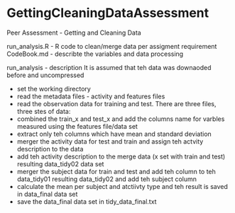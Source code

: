 GettingCleaningDataAssessment
=============================

Peer Assessment - Getting and Cleaning Data

run_analysis.R - R code to clean/merge data per assigment requirement
CodeBook.md    - describte the variables and data processing

run_analysis - description
    It is assumed that teh data was downaoded before and uncompressed

- set the working directory
- read the metadata files - activity and features files
- read the observation data for training and test. There are three files, three stes of data:
- combined the train_x and test_x and add the columns name for varbles measured using the features file/data set
- extract only teh columns which have mean and standard deviation
- merger the activity data for test and train and assign teh actvity description to the data
- add teh activity description to the merge data (x set with train and test) resulting data_tidy02 data set
- merger the subject data for train and test and add teh column to teh data_tidy01 resulting data_tidy02 and add teh subject column
- calculate the mean per subject and atctiivty type and teh result is saved in data_final data set
- save the data_final data set in tidy_data_final.txt




